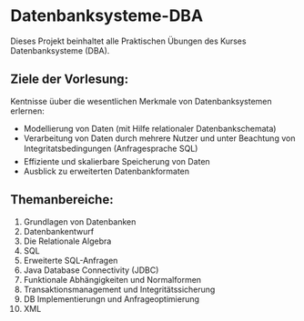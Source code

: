 # Datenbanksysteme-DBA

Dieses Projekt beinhaltet alle Praktischen Übungen des Kurses Datenbanksysteme (DBA).

## Ziele der Vorlesung:
Kentnisse üuber die wesentlichen Merkmale von Datenbanksystemen erlernen:
- Modellierung von Daten (mit Hilfe relationaler Datenbankschemata)
- Verarbeitung von Daten durch mehrere Nutzer und unter Beachtung von Integritatsbedingungen (Anfragesprache SQL)
- Effiziente und skalierbare Speicherung von Daten
- Ausblick zu erweiterten Datenbankformaten

## Themanbereiche:
1. Grundlagen von Datenbanken
2. Datenbankentwurf
3. Die Relationale Algebra
4. SQL
5. Erweiterte SQL-Anfragen
6. Java Database Connectivity (JDBC)
7. Funktionale Abhängigkeiten und Normalformen
8. Transaktionsmanagement und Integritätssicherung
9. DB Implementierungn und Anfrageoptimierung
10. XML
